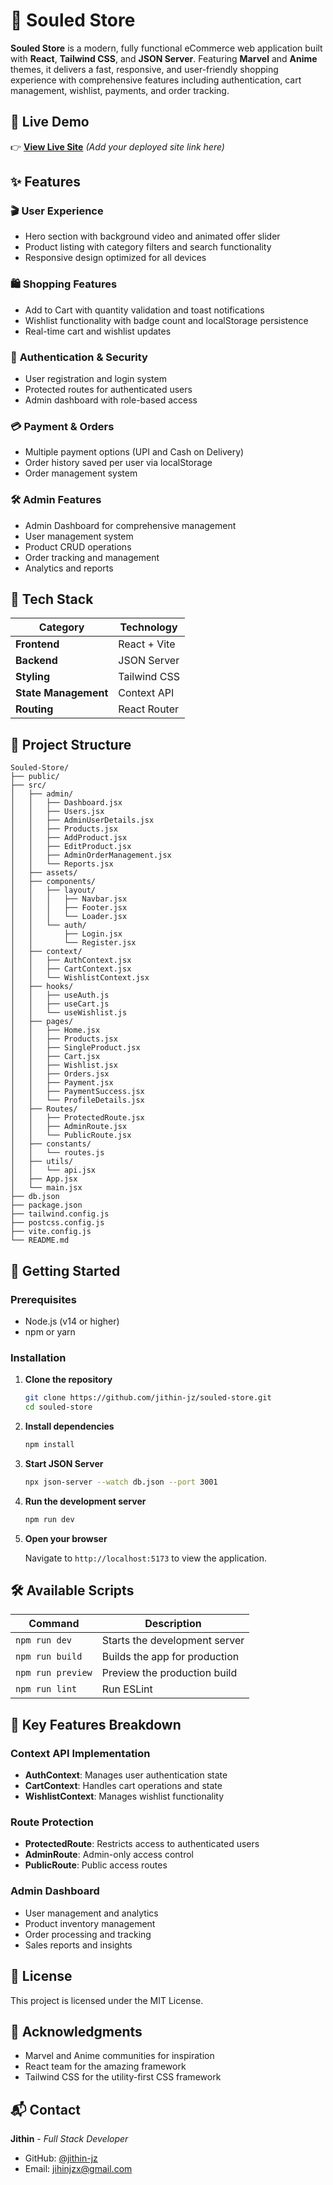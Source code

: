 # 🛒 Souled Store

**Souled Store** is a modern, fully functional eCommerce web application built with **React**, **Tailwind CSS**, and **JSON Server**. Featuring **Marvel** and **Anime** themes, it delivers a fast, responsive, and user-friendly shopping experience with comprehensive features including authentication, cart management, wishlist, payments, and order tracking.

## 🚀 Live Demo

👉 **[View Live Site](#)** *(Add your deployed site link here)*

## ✨ Features

### 🎬 **User Experience**
- Hero section with background video and animated offer slider
- Product listing with category filters and search functionality
- Responsive design optimized for all devices

### 🛍️ **Shopping Features**
- Add to Cart with quantity validation and toast notifications
- Wishlist functionality with badge count and localStorage persistence
- Real-time cart and wishlist updates

### 🔐 **Authentication & Security**
- User registration and login system
- Protected routes for authenticated users
- Admin dashboard with role-based access

### 💳 **Payment & Orders**
- Multiple payment options (UPI and Cash on Delivery)
- Order history saved per user via localStorage
- Order management system

### 🛠️ **Admin Features**
- Admin Dashboard for comprehensive management
- User management system
- Product CRUD operations
- Order tracking and management
- Analytics and reports

## 🧱 Tech Stack

| Category | Technology |
|----------|------------|
| **Frontend** | React + Vite |
| **Backend** | JSON Server |
| **Styling** | Tailwind CSS |
| **State Management** | Context API |
| **Routing** | React Router |

## 📁 Project Structure

```
Souled-Store/
├── public/
├── src/
│   ├── admin/
│   │   ├── Dashboard.jsx
│   │   ├── Users.jsx
│   │   ├── AdminUserDetails.jsx
│   │   ├── Products.jsx
│   │   ├── AddProduct.jsx
│   │   ├── EditProduct.jsx
│   │   ├── AdminOrderManagement.jsx
│   │   └── Reports.jsx
│   ├── assets/
│   ├── components/
│   │   ├── layout/
│   │   │   ├── Navbar.jsx
│   │   │   ├── Footer.jsx
│   │   │   └── Loader.jsx
│   │   └── auth/
│   │       ├── Login.jsx
│   │       └── Register.jsx
│   ├── context/
│   │   ├── AuthContext.jsx
│   │   ├── CartContext.jsx
│   │   └── WishlistContext.jsx
│   ├── hooks/
│   │   ├── useAuth.js
│   │   ├── useCart.js
│   │   └── useWishlist.js
│   ├── pages/
│   │   ├── Home.jsx
│   │   ├── Products.jsx
│   │   ├── SingleProduct.jsx
│   │   ├── Cart.jsx
│   │   ├── Wishlist.jsx
│   │   ├── Orders.jsx
│   │   ├── Payment.jsx
│   │   ├── PaymentSuccess.jsx
│   │   └── ProfileDetails.jsx
│   ├── Routes/
│   │   ├── ProtectedRoute.jsx
│   │   ├── AdminRoute.jsx
│   │   └── PublicRoute.jsx
│   ├── constants/
│   │   └── routes.js
│   ├── utils/
│   │   └── api.jsx
│   ├── App.jsx
│   └── main.jsx
├── db.json
├── package.json
├── tailwind.config.js
├── postcss.config.js
├── vite.config.js
└── README.md
```

## 🚀 Getting Started

### Prerequisites

- Node.js (v14 or higher)
- npm or yarn

### Installation

1. **Clone the repository**
   ```bash
   git clone https://github.com/jithin-jz/souled-store.git
   cd souled-store
   ```

2. **Install dependencies**
   ```bash
   npm install
   ```

3. **Start JSON Server**
   ```bash
   npx json-server --watch db.json --port 3001
   ```

4. **Run the development server**
   ```bash
   npm run dev
   ```

5. **Open your browser**
   
   Navigate to `http://localhost:5173` to view the application.

## 🛠️ Available Scripts

| Command | Description |
|---------|-------------|
| `npm run dev` | Starts the development server |
| `npm run build` | Builds the app for production |
| `npm run preview` | Preview the production build |
| `npm run lint` | Run ESLint |

## 🌟 Key Features Breakdown

### Context API Implementation
- **AuthContext**: Manages user authentication state
- **CartContext**: Handles cart operations and state
- **WishlistContext**: Manages wishlist functionality

### Route Protection
- **ProtectedRoute**: Restricts access to authenticated users
- **AdminRoute**: Admin-only access control
- **PublicRoute**: Public access routes

### Admin Dashboard
- User management and analytics
- Product inventory management
- Order processing and tracking
- Sales reports and insights

## 📄 License

This project is licensed under the MIT License.

## 🙏 Acknowledgments

- Marvel and Anime communities for inspiration
- React team for the amazing framework
- Tailwind CSS for the utility-first CSS framework

## 📬 Contact

**Jithin** - *Full Stack Developer*

- GitHub: [@jithin-jz](https://github.com/jithin-jz)
- Email: jihinjzx@gmail.com
